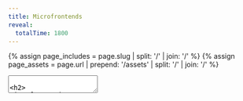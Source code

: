 ```yaml
---
title: Microfrontends
reveal:
  totalTime: 1800
---
```


<!-- Get the assets path, removing the trailing slash -->

{% assign page_includes = page.slug | split: '/' | join: '/' %}
{% assign page_assets = page.url | prepend: '/assets' | split: '/' | join: '/' %}

<section data-markdown>
<textarea data-template>

<h2>
Microfrontends
<br />
&
<br />
Module Federation
</h2>

Alex Lockhart

---

# Hi 👋

Notes:

- Before we get into things, let me introduce myself.
- Hi, I'm Alex.
- I grew up here in Halifax, and I've been working as a Software Developer for just about 7 years now.
- I even worked at REDSpace for just under a year!
- I spent the last few years in the UK working, before coming back to Halifax last year.

---

<div class="two-col">
  <img src="{{ page_assets }}/img/amelia-1.jpeg" />
  <img src="{{ page_assets }}/img/amelia-2.jpeg" />
</div>

Notes:

- And of course, most importantly, my partner and I have a cat named Amelia.

---

## Some Assumptions

- Create React App (CRA) <!-- .element: class="fragment" -->
- React (ReactDOM, rendering) <!-- .element: class="fragment" -->
- Some advanced React APIs (Lazy, Error Boundaries, Suspense) <!-- .element: class="fragment" -->
- Dependencies <!-- .element: class="fragment" -->
- Bundlers (Webpack, plugins, singletons) <!-- .element: class="fragment" -->

Notes:

- We're going to talk about a lot of things today!
- It's okay if you haven't used these things, or even heard of them before.
- I'm going to try to explain all the important bits as we go along.
- Knowledge of these is hopefully not necessary to understand this talk.
- But here's a few things that will come up.
- If you want to talk about these in-depth, come find me after the talk!
- First, we're going to be pretty React heavy tonight. That means:
- (next)
- I'll be assuming you're familiar with Create React App,
- (next)
- and React itself, as well as
- (next)
- some of the more advanced React APIs like Lazy, Error Boundaries, and Suspense.
- (next)
- We'll also be talking about dependencies,
- (next)
- and how they're bundled.

---

<!-- .slide: data-auto-animate data-auto-animate-id="the-problem" -->

## The Problem

<div class="three-col place-center">
  <img src="{{ page_assets }}/img/web-app-monolith.png" style="width: 40%; justify-self: end;" />
  <div class="r-stack" style="padding: 100px">
    <img src="{{ page_assets }}/img/arrow.png" />
    <img src="{{ page_assets }}/img/arrow.png" />
    <img src="{{ page_assets }}/img/arrow.png" />
    <img src="{{ page_assets }}/img/arrow.png" />
    <img src="{{ page_assets }}/img/arrow.png" />
    <img src="{{ page_assets }}/img/arrow.png" />
    <img src="{{ page_assets }}/img/arrow.png" />
    <img src="{{ page_assets }}/img/arrow.png" />
    <img src="{{ page_assets }}/img/arrow.png" />
  </div>
  <img src="{{ page_assets }}/img/server-monolith.png" style="width: 40%; justify-self: start;" />
</div>

Notes:

- The classic client-server relationship. Our business sells shapes!
- Our users go to our website, our app loads, and they do things that talk to the server.
- Business is going well. So well, in fact, that our application keeps growing.

---

<!-- .slide: data-auto-animate data-auto-animate-id="the-problem" -->

## The Problem

<style>
  .problem.many-arrow {
    padding: 40px;
  }

  .problem.many-arrow img {
    width: 40%;
    position: relative; 
  }
</style>

<div class="three-col place-center">
  <img src="{{ page_assets }}/img/web-app-monolith.png" />
  <div class="r-stack problem many-arrow">
    <img src="{{ page_assets }}/img/arrow.png" style="top: -20px; left: -15px" />
    <img src="{{ page_assets }}/img/arrow.png" style="top: 40px; left: -10px" />
    <img src="{{ page_assets }}/img/arrow.png" style="top: 60px; left: 0px" />
    <img src="{{ page_assets }}/img/arrow.png" style="top: -40px; left: 10px" />
    <img src="{{ page_assets }}/img/arrow.png" style="top: -80px; left: 5px" />
    <img src="{{ page_assets }}/img/arrow.png" style="top: 80px; left: -20px" /> 
    <img src="{{ page_assets }}/img/arrow.png" style="top: 0px; left: 15px" />
    <img src="{{ page_assets }}/img/arrow.png" style="top: 20px; left: -5px" />
    <img src="{{ page_assets }}/img/arrow.png" style="top: -60px; left: 20px" />
  </div>
  <img src="{{ page_assets }}/img/server-monolith.png" />
</div>

Notes:

- And GROWING.

---

## Why is this a problem?

- Longer build times <!-- .element: class="fragment" -->
- Longer load times <!-- .element: class="fragment" -->
- Lots of commits to the same code <!-- .element: class="fragment" -->

Notes:

- So why is this a problem?
- (next)
- Well, bigger applications also mean longer build times, both locally and in your CI pipeline.
  - When your application takes an hour to build… you have a problem.
- (next)
- Bigger applications also mean longer load times, which means that your users have to wait!
- (next)
- And, bigger applications probably mean a lot more developers all working on the same code.

---

## Goals

1. It should feel like one application <!-- .element: class="fragment" -->
2. It should be performant <!-- .element: class="fragment" -->
3. It should have a great development experience <!-- .element: class="fragment" -->

Notes:

- Looking at what we can do in the backend, we can set some goals.
- We want this to be a step forward, not a step back.
  - (next)
  - We had one application, and we want it to keep feeling like that.
    - Just like how our microservices feel like one API!
  - (next)
  - We don't want a performance hit for this.
    - Our users don't want a worse experience just so we can try fun things!
  - (next)
  - We want to keep our developer experience good.
    - Otherwise, what's the point!

---

<style>
  .microservices-diagram img {
    width: 50%;
  }
</style>

<div class="microservices-diagram place-center" style="display: grid; grid-template-columns: repeat(3, 1fr) 2fr;">
  <img src="{{ page_assets }}/img/web-app-monolith.png" />
  <img src="{{ page_assets }}/img/arrow.png" />
  <img src="{{ page_assets }}/img/server-blank.png" />
  <div class="two-col place-center">
    <img src="{{ page_assets }}/img/arrow.png" style="position: relative; top: 80px; rotate: -30deg;" />
    <img src="{{ page_assets }}/img/server-green.png" />
    <img src="{{ page_assets }}/img/arrow.png" style="position: relative; top: 20px; rotate: -15deg" />
    <img src="{{ page_assets }}/img/server-yellow.png" />
    <img src="{{ page_assets }}/img/arrow.png" style="position: relative; bottom: 20px; rotate: 15deg" />
    <img src="{{ page_assets }}/img/server-red.png" />
    <img src="{{ page_assets }}/img/arrow.png" style="position: relative; bottom: 80px; rotate: 30deg" />
    <img src="{{ page_assets }}/img/server-blue.png" />
  </div>
</div>

Notes:

- We have ways of achieving these goals on the backend. We can start splitting up our servers into a classic microservice architecture.
- Instead of a monolith that handles EVERYTHING, we have an entrypoint and a bunch of smaller microservices that handle specific slices of our business.
- This lets our development teams each focus on one or more individual microservices - no more giant merge conflicts because you’re in the same codebase with 100 other people.
- These microservices are also much faster to build and deploy - instead of waiting an hour for our monolith, it might take only 10 minutes for our microservice to deploy.
- And most importantly - if we do it right, our users will never be able to tell the difference.
- That’s great for our backend - but what about our web app?

---

<!-- .slide: data-auto-animate data-auto-animate-id="web-app-slices" -->

<div class="r-stack">
  <img src="{{ page_assets }}/img/web-app-blank.png" />
  <img src="{{ page_assets }}/img/web-app-green.png" style="position: relative; bottom: 60px; right: 95px;" />
  <img src="{{ page_assets }}/img/web-app-yellow.png" style="position: relative; right: 48px; top: 50px;" />
  <img src="{{ page_assets }}/img/web-app-red-blue.png" style="position: relative; left: 85px;" />
</div>

Notes:

- Well, what if we sliced it up?

---

<!-- .slide: data-auto-animate data-auto-animate-id="web-app-slices" -->

<div class="r-stack">
  <img src="{{ page_assets }}/img/web-app-blank.png" />
  <img src="{{ page_assets }}/img/web-app-green.png" style="position: relative; bottom: 100px; right: 300px;" />
  <img src="{{ page_assets }}/img/web-app-yellow.png" style="position: relative; right: 300px; top: 50px;" />
  <img src="{{ page_assets }}/img/web-app-red-blue.png" style="position: relative; left: 300px;" />
</div>

## Microfrontends <!-- .element: class="fragment" -->

## (or MFEs) <!-- .element: class="fragment" style="text-transform: initial" -->

Notes:

- Instead of a single monolith web application, we could break this up into multiple small ones
- Each small web app could then handle it's own things, and we'd stitch them together to make a single consistent experience
- (next)
- We could even call them.... **Microfrontends**
- (next)
- Or for short, MFEs

---

{% assign mfe_diagram_group_1 = 'data-fragment-index="1" class="fragment custom semi-fade-out-then-in"' %}
{% assign mfe_diagram_group_2 = 'data-fragment-index="2" class="fragment semi-fade-out"' %}
{% assign mfe_diagram_group_none = 'data-fragment-index="1" class="fragment semi-fade-out"' %}

<style>
  .mfe-diagram img {
    width: 50%;
  }
</style>

<div class="mfe-diagram place-center" style="display: grid; grid-template-columns: 1fr 3fr 1fr 1fr;">
  <img src="{{ page_assets }}/img/web-app-blank.png" {{ mfe_diagram_group_2 }} style="width: 100%;" />
  <div class="three-col place-center">
    <img src="{{ page_assets }}/img/arrow.png" {{ mfe_diagram_group_none }} style="position: relative; top: 60px; rotate: -30deg;" />
    <img src="{{ page_assets }}/img/web-app-green.png" {{ mfe_diagram_group_1 }} style="width: 75%;" />
    <img src="{{ page_assets }}/img/arrow.png" {{ mfe_diagram_group_none }} style="position: relative; top: 60px; rotate: 30deg;" />
    <img src="{{ page_assets }}/img/arrow.png" {{ mfe_diagram_group_none }} />
    <img src="{{ page_assets }}/img/web-app-yellow.png" {{ mfe_diagram_group_1 }} style="width: 75%;"  />
    <img src="{{ page_assets }}/img/arrow.png" {{ mfe_diagram_group_none }} />
    <img src="{{ page_assets }}/img/arrow.png" {{ mfe_diagram_group_none }} style="position: relative; bottom: 60px; rotate: 30deg;" />
    <img src="{{ page_assets }}/img/web-app-red-blue.png" {{ mfe_diagram_group_1 }} style="width: 75%;" />
    <img src="{{ page_assets }}/img/arrow.png" {{ mfe_diagram_group_none }} style="position: relative; bottom: 60px; rotate: -30deg;" />
  </div>
  <img src="{{ page_assets }}/img/server-blank.png" {{ mfe_diagram_group_none }} />
  <img src="{{ page_assets }}/img/arrow.png" {{ mfe_diagram_group_none }} />
</div>

Notes:

- So how would this work?
- Well, if we follow the general pattern of the microservices, we'd have...
- (next)
- A main entrypoint into our application. Let's call this the **host**.
  - It's going to be as lean as possible.
  - It's going to be responsible for bootstrapping our application in the browser.
  - It's going to be responsible for loading the rest of our application.
- (next)
- And the rest of our application is going to be made up of all those slices we made. Let's call these **remotes**.
  - They're going to be responsible for exporting modules that our host can load.
  - They're going to be responsible for all of our business logic.
- So how do we stitch these together?

---

<!-- .slide: data-auto-animate data-auto-animate-id="module-federation" -->

## Module Federation

Notes:

- There's a couple different ways, but I'm going to talk about an approach using Module Federation.

---

<!-- .slide: data-auto-animate data-auto-animate-id="module-federation" -->

## Module Federation

https://module-federation.io/

Notes:

- This won't be a full tutorial, but if you want to learn more, I suggest checking out their Github organization.
- You can find support for even more tools there.

---

<!-- .slide: data-auto-animate data-auto-animate-id="module-federation" -->

## Webpack

## Module Federation

## In React <!-- .element: class="fragment" -->

Notes:

- Today, though, let's focus on Webpack Module Federation.
  - I know: Webpack! Why not vite or esbuild or snowpack or rollup or...
  - Module Federation was first introduced in Webpack 5.
  - It's since been ported to other bundlers.
  - It's what I'm most familiar with.
  - And I promise, a lot of the config we go over will be transferrable to other bundlers.
- (next)
- And because I haven't narrowed my focus enough, let's focus specifically on React web applications.
  - Not to worry - if you don't use React, a lot of these concepts can still apply to you. It's all just Javascript modules!

---

## Get Building 🛠️

Notes:

- Before we can setup Module Federation, we need some apps!
- We're going to create a single host app and two remote apps.
- And as much as I'm sure you'd love to watch me live code three apps... I'm going to skip that bit.
- But, all the slides and code will be available at the end.

---

<!-- .slide: data-background-color="white" data-background-iframe="https://lockhart.dev/module-federation-example/host-app/#/remote1?spin=true" data-preload -->

Notes:

- We have a host app with a set of tabs that will let us load other content.
- For now, it's just spinning, waiting for the remotes!

---

<!-- .slide: data-background-color="white" data-background-iframe="https://lockhart.dev/module-federation-example/remote-app-1/" data-preload -->

Notes:

- We have our first remote app: a list of products.

---

<!-- .slide: data-background-color="white" data-background-iframe="https://lockhart.dev/module-federation-example/remote-app-2/" data-preload -->

Notes:

- And we have our second remote app: a checkout form.
- Now, let's put them all together!

---

# Setup

## Remotes

Notes:

- First, let's check out how we configure our remotes.

---

## Remote Webpack Config

```sh
npm i react-app-rewired webpack-merge
```

<div class="font-md">

```js [|10,15|11|16|17-19]
{% include_relative {{ page_includes | append: '/code/remote-webpack-config.js' }} %}
```

</div>

Notes:

- There's a lot here! Let's break it down.
  - (next)
  - First, we name this app so that Webpack can refer to it later.
  - (next)
  - We add a public path where this remote can be reached from the browser. For now, we'll do `localhost`.
  - (next)
  - Then, we added the name of the file that can be used to load this remote.
  - (next)
  - And finally, we get to the good bit!
    - We declare what components we expose through that `remoteEntry.js` file.
    - Here, we're exposing an `App` component. Let's look at how we do that.

---

## `remote` Entrypoint

```ts [|5]
// src/bootstrap/remote.tsx

import { App } from "../App";

export default App;
```

Notes:

- The `remote` entrypoint!
- Remember: our remote apps don't create the React root nor do any bootstraping. The host does that.
- So, this entrypoint doesn't! It just exports the component we want to expose.
- We want it as basic as possible!
  - If we wrap our App with providers here, they'll cover up the ones from the host.
- (next)
- And we want to make this a default export. Named exports can work too, but they're a bit more work to setup.

---

## Remote Webpack Config

<div class="font-md">

```js [20-30]
{% include_relative {{ page_includes | append: '/code/remote-webpack-config.js' }} %}
```

</div>

Notes:

- Back to the config. There was one more section we didn't look at.
- We declared the dependencies that this remote "shares".
  - Let's take a look at what this means.

---

## Dependencies

<div class="font-sm">

```json [6-26]
{% include_relative {{ page_includes | append: '/code/remote-package.json' }} %}
```

</div>

Notes:

- Here's the package.json for one of our remote apps.
- Like you can see here, we've got a lot of dependencies!
  - React, React DOM, ...
  - But also some others, like Material UI.
- Each of these dependencies represents "someone else's code" that we are using.
- They also tend to make up the bulk of our app's bundle size.
- And the bigger our bundle size, the more our users need to download before using our app!
- But wait.. if we have three different apps, aren't we tripling the number of times we need to download our dependencies?
  - This is what sharing is for!

---

## Sharing Dependencies

<div class="font-md">

```js [20-30|5|20-30]
{% include_relative {{ page_includes | append: '/code/remote-webpack-config.js' }} %}
```

</div>

Notes:

- Right. We've got our sharing config in our webpack file.
- (next)
- And we are importing the dependencies we want to share from our package.json, essentially saying "share everything."
- (next)
- Let's see what that results in.

---

<div class="two-col font-sm">
<div>

Module Federation ❌

```sh [|8|7]
build
├── index.html
└── static
    ├── css
    │   └── main.8a685450.css
    └── js
        ├── 787.83a184bd.chunk.js
        └── main.d2804cea.js
```

</div>
<div>

Module Federation + Sharing ✅

```sh [|21|7-20]
build
├── index.html
└── static
    ├── css
    │   └── 735.19f42a5c.chunk.css
    └── js
        ├── 164.d173b888.chunk.js
        ├── 184.658dae2a.chunk.js
        ├── 192.eeafc2fa.chunk.js
        ├── 225.77016a9a.chunk.js
        ├── 357.e948afb0.chunk.js
        ├── 361.5b8c06a6.chunk.js
        ├── 677.5bffb570.chunk.js
        ├── 702.bc15c451.chunk.js
        ├── 73.23dbfaa2.chunk.js
        ├── 735.693974f1.chunk.js
        ├── 783.97111ac3.chunk.js
        ├── 787.1912ef9c.chunk.js
        ├── 791.6276d6ee.chunk.js
        ├── 938.c91fb019.chunk.js
        └── main.24d3dcb7.js
```

</div>

Notes:

- Let's start by taking a look at the result of our build.
- On the left hand side, we have a standard CRA output.
  - (next)
  - We've got our main bundle with _everything_ in it
  - (next)
  - And we've got a separate bundle that is really just the `web-vitals` package.
- On the right hand side, through, is a different story.
  - (next)
  - We've still got a main bundle, but it's _very_ small. Pretty much just Webpack.
  - (next)
  - And then we've got a ton of other bundles. In fact, we've got roughly one for every dependency that we are sharing.
    - "But how do we know that?" I'm glad you asked!

---

```sh
npm run build
npx source-map-explorer 'build/static/js/*.js'
```

Notes:

- Let's build our apps, and then we can analyze the build with our source map explorer!

---

<!-- .slide: data-background-color="white" data-background-iframe="https://lockhart.dev/module-federation-example/remote-app-1/source-map-explorer.html" data-preload -->

Notes:

- And that will show us... this!
- First, let's talk about what we're looking at.
- Roughly, each square we see is proportionate to the size it takes up in our final bundle size.
- See this giant one? That's Material UI.
- Want to guess how much of this is "our" code?
- That's right, it's the square **way** down in the bottom right. 0.6% of our bundle size.
- If we were to go through the rest of these, we'd see that each of these chunks is (roughly) a single dependency that we are sharing.
- **This** is where Module Federation really shines.
  - Since each of these chunks is a dependency, we can choose what we load.
  - If the host has already loaded Material UI, we can just skip loading this entire chunk!
  - That's a massive savings in bundle size, and a massive savings in load time for our users.

---

## Sharing Dependencies

```ts [20-30|21|22,23,26,27]
{% include_relative {{ page_includes | append: '/code/remote-webpack-config.js' }} %}
```

Notes:

- One more thing.
- (next)
- You'll notice that for most of the dependencies, we're just spreading them.
- (next)
- But for React and React DOM, we're adding some extra - we're declaring them `singleton`s.
  - A `singleton` shared dependency means that only one version will ever be present in the runtime.
  - This is super important for React and React DOM since they have set global state as part of their operations.
  - Without this, our remotes will create their own React references, and everything will fall apart.

---

# 😮‍💨

Notes:

- That's a lot.
- Phew.
- We've covered a lot of ground here.
  - We've talked about how to export components from our remotes.
  - And we've talked about how to share dependencies to increase our performance.
- Let's keep going. Almost done.

---

# Setup

## Hosts

Notes:

- Let's check out how we configure our hosts. We'll make this quick.

---

## Host Webpack Config

```sh
npm i react-app-rewired webpack-merge
```

<div class="font-md">

```js [|15-25|11-14]
{% include_relative {{ page_includes | append: '/code/host-webpack-config.js' }} %}
```

</div>

Notes:

- There's a bit less config here.
- (next)
- We've got the same shared dependencies again.
  - And it has to be the same! If the remote shares something that the host doesn't, it won't be shared.
- (next)
- But this is the fun bit. Here we declare what remote apps this project can access.

---

<!-- .slide: data-auto-animate data-auto-animate-id="remote-url" -->

## Remote URL

```text
remote_app_1@http://localhost:3001/remoteEntry.js
```

Notes:

- Let's take a closer look.
- This path that we use here, we actually build this up out of the configuration we use in the remote.

---

<!-- .slide: data-auto-animate data-auto-animate-id="remote-url" -->

## Remote URL

```text
remote_app_1@http://localhost:3001/remoteEntry.js
```

```text
{name}@{publicPath}{filename}
```

<div class="font-md">

```js [11,15,16]
{% include_relative {{ page_includes | append: '/code/remote-webpack-config.js' }} %}
```

</div>

Notes:

- The `name` is our "username" in the URL
- The `publicPath` becomes the base of our URL
- And the `filename` becomes the file we append to the base.

---

<!-- .slide: data-auto-animate data-auto-animate-id="get-our-host-ready" -->

## Render Our Remote

<div class="font-md">

```tsx [|1|3-7|3,7|4,6|5]
const Remote1App = React.lazy(() => import("remote_app_1/App"));

<ErrorBoundary fallback={<h1>🤷</h1>}>
  <React.Suspense fallback={<CircularProgress />}>
    <Remote1App />
  </React.Suspense>
</ErrorBoundary>;
```

</div>

Notes:

- Awesome. Now we're ready to use it!
- (next)
- First, we import it. The module we import is "name of remote in webpack" / "name of exposed component"
  - The `React.lazy` is important here, too. With this, we'll only fetch the remote bundle when we need to render it.
- (next)
- Then we use it!
  - (next)
  - We wrap the whole thing in an error boundary in case the component fails to load.
  - (next)
  - We wrap it in Suspense too, so that we can display a spinner while it loads.
  - (next)
  - And then we just render the component.
    - We're just rendering it as-is, but this is a fully fledged React component! You can pass props, you can wrap it in other components, you can do whatever you like.

---

# Last Thing!

---

<!-- .slide: data-auto-animate data-auto-animate-id="bootstrapping-locally" -->

## `host` Entrypoint

```tsx []
// src/bootstrap/host.tsx

import React from "react";
import ReactDOM from "react-dom/client";
import { App } from "../App";
import "../index.css";

const root = ReactDOM.createRoot(document.getElementById("root"));
root.render(
  <React.StrictMode>
    <App />
  </React.StrictMode>
);
```

Notes:

- Remember, we said that the host was responsible for bootstrapping our application in the browser.
- So we need a host entrypoint!
- There's not much to discuss here. This is just the standard CRA `index.tsx` file, moved & renamed.
  - It imports the App, creates the root, and renders it.
- But! The fun thing is we add this to our remotes, too!
  - In our host, we use the host entrypoint both to deploy the application, and when developing it.
  - In our remotes, we use it mainly for development. That way we don't need to run our whole platform locally to develop our apps!

---

<!-- .slide: data-auto-animate data-auto-animate-id="bootstrapping-locally" -->

## `host` Entrypoint

```tsx [|3-4|6-8]
// src/index.ts

// ❌ This won't work once we turn on Module Federation!
// import "./bootstrap/host";

// 🪄 magic
// Import the component, create the React root, render...
import("./bootstrap/host").catch((e) => console.error(e));

// TS wants an import, export, or an
// empty 'export {}' statement to make it a module.
export {};
```

Notes:

- But there's an important wrinkle here.
- (next)
- We don't just import the entrypoint. That's important.
  - This would work without Module Federation, but with it, we will just get a blank screen.
- (next)
- Instead, we make it import our entrypoint asynchronously.
- Remember all those chunks? Well, if those chunks are our dependencies, we need fetch them before we can fetch our app.
- By importing our host entrypoint async, we make sure that all of our dependencies are loaded before we try to render our app.

---

# 🥁 🥁 🥁

---

<!-- .slide: data-background-color="white" data-background-iframe="https://lockhart.dev/module-federation-example/host-app" data-preload -->

# 🎉 🎉 🎉 <!-- .element: class="fragment fade-out" -->

Notes:

- And it Just Works™️
- (next)
- And not only does it work, but we get some amazing benefits.
  - First off, our host-app provides an MUI theme. And if the theme changes in the host, it changes the remotes, too!
  - Now think, what if we had a shared React Query context? Or a shared React Router context? We'd be able to do a ton of really powerful things, all with different apps!

---

## Did We Meet Our Goals?

1. It should feel like one application <!-- .element: class="fragment" -->
2. It should be performant <!-- .element: class="fragment" -->
3. It should have a great development experience <!-- .element: class="fragment" -->

Notes:

- Let's revisit our goals.
- (next)
- This feels like one application. And in truth it is! Everything gets loaded into the same JS runtime.
- (next)
- This is also fairly performant. We end up have to make more network requests, but we aren't downloading React three times. We aren't eagerly fetching every remote. And once it's all in the browser, it works great.
- (next)
- And finally, while I didn't get into it much today, it's easy to develop on. I can work on a single MFE in isolation and not worry about having to bootstrap the world to get there.

---

## Gotchas

1. Caching <!-- .element: class="fragment" -->
2. Deployments <!-- .element: class="fragment" -->
3. Dependency Clashes <!-- .element: class="fragment" -->
4. Dirty Contexts <!-- .element: class="fragment" -->

Notes:

- Finally, there are some gotchas.
- (next)
- You'll recall that we load the remote MFEs with a `remoteEntry.js` file.
  - It has no hash! If it did, our host couldn't find it.
  - **But**, this means we need to be super careful that our webserver and our browser don't cache it.
- (next)
- Part of this comes up when we deploy.
  - If our host has loaded the `remoteEntry.js` file, but not the chunks, what happens if we deploy?
  - The chunks might have changed, and might not be available any more.
  - To get around this, we can either keep old versions accessible for a period of time, or we can make the host re-fetch the `remoteEntry.js` file if it fails to load a chunk.
- (next)
- With all these shared dependencies rolling around, we need to be careful.
  - React Router specifically wants the **same exact** version to be used across the entire runtime. Otherwise, your remotes might fail to load!
- (next)
- And finally, dirty contexts. If one of your remotes loads some global CSS, the rest of your app is going to see it. That can be a great thing! But it can also muck things up.

---

## ✂️ Cut For Time ✂️

- A Remote can be a Host, too!
- We can federate any JS modules - not just components.
- We can have an app made up of mixed frameworks!

---

## Thank you!

<div class="two-col place-center">
  <div class="one-col place-center">
    <p>Alex Lockhart</p>
    <img src="/assets/profile.jpg" alt="a photo of the author" style="width: 200px" />
    <img src="{{ page_assets }}/img/logo-datasite-light.svg" style="width: 200px" />
  </div>
  <div class="one-col place-center" style="width: 100%">
    <a href="https://lockhart.dev">lockhart.dev</a>
    <div data-qr-code="{% post_url 2023-06-14-microfrontends-and-module-federation %}" />
  </div>
</div>

</textarea>
</section>
